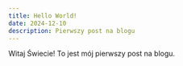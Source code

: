 ```yaml
---
title: Hello World!
date: 2024-12-10
description: Pierwszy post na blogu
---
```


Witaj Świecie! To jest mój pierwszy post na blogu.